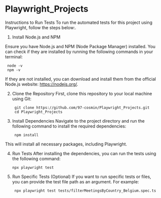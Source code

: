 # Playwright_Projects

Instructions to Run Tests
To run the automated tests for this project using Playwright, follow the steps below:.

1. Install Node.js and NPM

Ensure you have Node.js and NPM (Node Package Manager) installed. You can check if they are installed by running the following commands in your terminal:

     node -v
     npm -v
If they are not installed, you can download and install them from the official Node.js website: https://nodejs.org/.

2. Clone the Repository
 First, clone this repository to your local machine using Git:
 
        git clone https://github.com/97-cosmin/Playwright_Projects.git
        cd Playwright_Projects

3. Install Dependencies
Navigate to the project directory and run the following command to install the required dependencies:

        npm install

This will install all necessary packages, including Playwright.

4. Run Tests
After installing the dependencies, you can run the tests using the following command:

       npx playwright test

6. Run Specific Tests (Optional)
If you want to run specific tests or files, you can provide the test file path as an argument. For example:

        npx playwright test tests/filterMeetingsByCountry_Belgium.spec.ts
